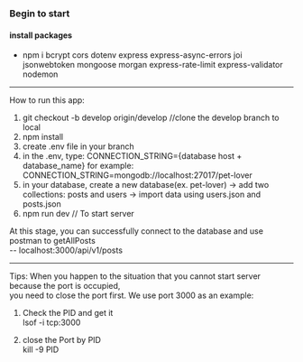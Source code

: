 ### Begin to start

#### install packages
- npm i bcrypt cors dotenv express express-async-errors joi jsonwebtoken mongoose morgan express-rate-limit express-validator nodemon    

----------------------------------------------------  
How to run this app:  
1. git checkout -b develop origin/develop //clone the develop branch to local  
2. npm install
3. create .env file in your branch  
4. in the .env, type: CONNECTION_STRING={database host + database_name} for example: CONNECTION_STRING=mongodb://localhost:27017/pet-lover  
5. in your database, create a new database(ex. pet-lover) -> add two collections: posts and users -> import data using users.json and posts.json 
6. npm run dev // To start server  

At this stage, you can successfully connect to the database and use postman to getAllPosts  
-- localhost:3000/api/v1/posts  

-------------------------------------------------------------------------------------------
Tips:
When you happen to the situation that you cannot start server because the port is occupied,  
you need to close the port first. We use port 3000 as an example:

1. Check the PID and get it  
lsof -i tcp:3000  

2. close the Port by PID  
kill -9 PID